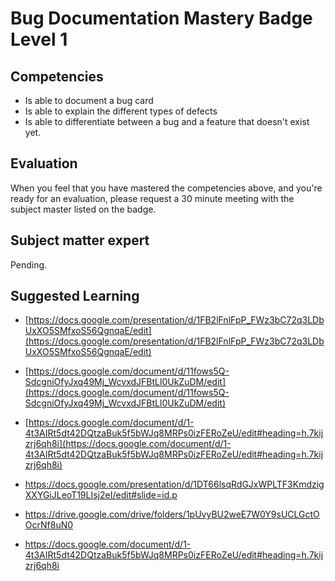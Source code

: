 # Bug Documentation Mastery Badge Level 1

## Competencies

- Is able to document a bug card
- Is able to explain the different types of defects
- Is able to differentiate between a bug and a feature that doesn't exist yet.

## Evaluation
When you feel that you have mastered the competencies above, and you're ready for an evaluation, please request a 30 minute meeting with the subject master listed on the badge.

## Subject matter expert
Pending.

## Suggested Learning

 - [https://docs.google.com/presentation/d/1FB2lFnlFpP_FWz3bC72q3LDbUxXO5SMfxoS56QgnqaE/edit](https://docs.google.com/presentation/d/1FB2lFnlFpP_FWz3bC72q3LDbUxXO5SMfxoS56QgnqaE/edit)
 - [https://docs.google.com/document/d/11fows5Q-SdcgniOfyJxq49Mj_WcvxdJFBtLl0UkZuDM/edit](https://docs.google.com/document/d/11fows5Q-SdcgniOfyJxq49Mj_WcvxdJFBtLl0UkZuDM/edit)
 - [https://docs.google.com/document/d/1-4t3AIRt5dt42DQtzaBuk5f5bWJq8MRPs0izFERoZeU/edit#heading=h.7kijzrj6qh8i](https://docs.google.com/document/d/1-4t3AIRt5dt42DQtzaBuk5f5bWJq8MRPs0izFERoZeU/edit#heading=h.7kijzrj6qh8i)

- https://docs.google.com/presentation/d/1DT66lsqRdGJxWPLTF3KmdzigXXYGiJLeoT19LIsj2eI/edit#slide=id.p

- https://drive.google.com/drive/folders/1pUvyBU2weE7W0Y9sUCLGctOOcrNf8uN0

- https://docs.google.com/document/d/1-4t3AIRt5dt42DQtzaBuk5f5bWJq8MRPs0izFERoZeU/edit#heading=h.7kijzrj6qh8i